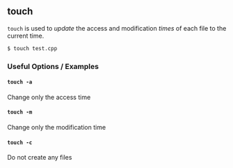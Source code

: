 ---
---

touch
--

`touch` is used to _update_ the access and modification _times_ of each file to the current time.

~~~ bash
$ touch test.cpp
~~~

<!--more-->

### Useful Options / Examples

#### `touch -a`

Change only the access time

#### `touch -m`

Change only the modification time

#### `touch -c`

Do not create any files

